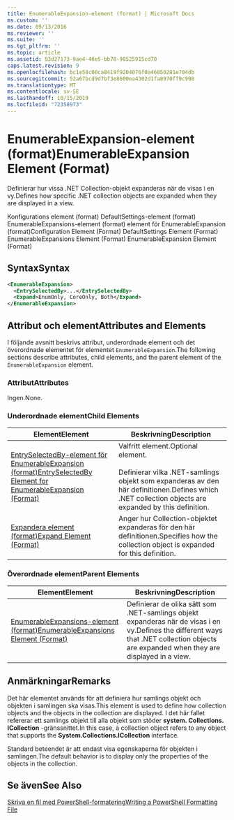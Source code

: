 ```yaml
---
title: EnumerableExpansion-element (format) | Microsoft Docs
ms.custom: ''
ms.date: 09/13/2016
ms.reviewer: ''
ms.suite: ''
ms.tgt_pltfrm: ''
ms.topic: article
ms.assetid: 93d27173-9ae4-46e5-bb78-90525915cd70
caps.latest.revision: 9
ms.openlocfilehash: bc1e58c00ca8419f9204076f0a46050281e704db
ms.sourcegitcommit: 52a67bcd9d7bf3e8600ea4302d1fa8970ff9c998
ms.translationtype: MT
ms.contentlocale: sv-SE
ms.lasthandoff: 10/15/2019
ms.locfileid: "72358973"
---
```

# <a name="enumerableexpansion-element-format"></a><span data-ttu-id="68134-102">EnumerableExpansion-element (format)</span><span class="sxs-lookup"><span data-stu-id="68134-102">EnumerableExpansion Element (Format)</span></span>

<span data-ttu-id="68134-103">Definierar hur vissa .NET Collection-objekt expanderas när de visas i en vy.</span><span class="sxs-lookup"><span data-stu-id="68134-103">Defines how specific .NET collection objects are expanded when they are displayed in a view.</span></span>

<span data-ttu-id="68134-104">Konfigurations element (format) DefaultSettings-element (format) EnumerableExpansions-element (format) element för EnumerableExpansion (format)</span><span class="sxs-lookup"><span data-stu-id="68134-104">Configuration Element (Format) DefaultSettings Element (Format) EnumerableExpansions Element (Format) EnumerableExpansion Element (Format)</span></span>

## <a name="syntax"></a><span data-ttu-id="68134-105">Syntax</span><span class="sxs-lookup"><span data-stu-id="68134-105">Syntax</span></span>

```xml
<EnumerableExpansion>
  <EntrySelectedBy>...</EntrySelectedBy>
  <Expand>EnumOnly, CoreOnly, Both</Expand>
</EnumerableExpansion>
```

## <a name="attributes-and-elements"></a><span data-ttu-id="68134-106">Attribut och element</span><span class="sxs-lookup"><span data-stu-id="68134-106">Attributes and Elements</span></span>

<span data-ttu-id="68134-107">I följande avsnitt beskrivs attribut, underordnade element och det överordnade elementet för elementet `EnumerableExpansion`.</span><span class="sxs-lookup"><span data-stu-id="68134-107">The following sections describe attributes, child elements, and the parent element of the `EnumerableExpansion` element.</span></span>

### <a name="attributes"></a><span data-ttu-id="68134-108">Attribut</span><span class="sxs-lookup"><span data-stu-id="68134-108">Attributes</span></span>

<span data-ttu-id="68134-109">Ingen.</span><span class="sxs-lookup"><span data-stu-id="68134-109">None.</span></span>

### <a name="child-elements"></a><span data-ttu-id="68134-110">Underordnade element</span><span class="sxs-lookup"><span data-stu-id="68134-110">Child Elements</span></span>

|<span data-ttu-id="68134-111">Element</span><span class="sxs-lookup"><span data-stu-id="68134-111">Element</span></span>|<span data-ttu-id="68134-112">Beskrivning</span><span class="sxs-lookup"><span data-stu-id="68134-112">Description</span></span>|
|-------------|-----------------|
|[<span data-ttu-id="68134-113">EntrySelectedBy-element för EnumerableExpansion (format)</span><span class="sxs-lookup"><span data-stu-id="68134-113">EntrySelectedBy Element for EnumerableExpansion (Format)</span></span>](./entryselectedby-element-for-enumerableexpansion-format.md)|<span data-ttu-id="68134-114">Valfritt element.</span><span class="sxs-lookup"><span data-stu-id="68134-114">Optional element.</span></span><br /><br /> <span data-ttu-id="68134-115">Definierar vilka .NET-samlings objekt som expanderas av den här definitionen.</span><span class="sxs-lookup"><span data-stu-id="68134-115">Defines which .NET collection objects are expanded by this definition.</span></span>|
|[<span data-ttu-id="68134-116">Expandera element (format)</span><span class="sxs-lookup"><span data-stu-id="68134-116">Expand Element (Format)</span></span>](./expand-element-format.md)|<span data-ttu-id="68134-117">Anger hur Collection-objektet expanderas för den här definitionen.</span><span class="sxs-lookup"><span data-stu-id="68134-117">Specifies how the collection object is expanded for this definition.</span></span>|

### <a name="parent-elements"></a><span data-ttu-id="68134-118">Överordnade element</span><span class="sxs-lookup"><span data-stu-id="68134-118">Parent Elements</span></span>

|<span data-ttu-id="68134-119">Element</span><span class="sxs-lookup"><span data-stu-id="68134-119">Element</span></span>|<span data-ttu-id="68134-120">Beskrivning</span><span class="sxs-lookup"><span data-stu-id="68134-120">Description</span></span>|
|-------------|-----------------|
|[<span data-ttu-id="68134-121">EnumerableExpansions-element (format)</span><span class="sxs-lookup"><span data-stu-id="68134-121">EnumerableExpansions Element (Format)</span></span>](./enumerableexpansions-element-format.md)|<span data-ttu-id="68134-122">Definierar de olika sätt som .NET-samlings objekt expanderas när de visas i en vy.</span><span class="sxs-lookup"><span data-stu-id="68134-122">Defines the different ways that .NET collection objects are expanded when they are displayed in a view.</span></span>|

## <a name="remarks"></a><span data-ttu-id="68134-123">Anmärkningar</span><span class="sxs-lookup"><span data-stu-id="68134-123">Remarks</span></span>

<span data-ttu-id="68134-124">Det här elementet används för att definiera hur samlings objekt och objekten i samlingen ska visas.</span><span class="sxs-lookup"><span data-stu-id="68134-124">This element is used to define how collection objects and the objects in the collection are displayed.</span></span> <span data-ttu-id="68134-125">I det här fallet refererar ett samlings objekt till alla objekt som stöder **system. Collections. ICollection** -gränssnittet.</span><span class="sxs-lookup"><span data-stu-id="68134-125">In this case, a collection object refers to any object that supports the  **System.Collections.ICollection** interface.</span></span>

<span data-ttu-id="68134-126">Standard beteendet är att endast visa egenskaperna för objekten i samlingen.</span><span class="sxs-lookup"><span data-stu-id="68134-126">The default behavior is to display only the properties of the objects in the collection.</span></span>

## <a name="see-also"></a><span data-ttu-id="68134-127">Se även</span><span class="sxs-lookup"><span data-stu-id="68134-127">See Also</span></span>

[<span data-ttu-id="68134-128">Skriva en fil med PowerShell-formatering</span><span class="sxs-lookup"><span data-stu-id="68134-128">Writing a PowerShell Formatting File</span></span>](./writing-a-powershell-formatting-file.md)
